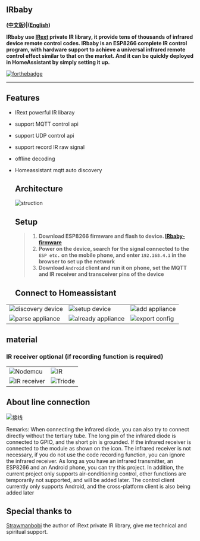 ## IRbaby
**([中文版](README.md))|([English](README_en.md))**

**IRbaby use [IRext](https://irext.net/) private IR library, it provide tens of thousands of infrared device remote control codes. IRbaby is an ESP8266 complete IR control program, with hardware support to achieve a universal infrared remote control effect similar to that on the market. And it can be quickly deployed in HomeAssistant by simply setting it up.** 

[![forthebadge](https://forthebadge.com/images/badges/built-with-love.svg)](https://forthebadge.com)

---

## Features

* IRext powerful IR libaray

* support MQTT control api

* support UDP control api

* support record IR raw signal

* offline decoding

* Homeassistant mqtt auto discovery  

  ## Architecture

  ![struction](http://irbaby.caffreyfans.top/src/architecture.svg)

  ## Setup

  > 1. **Download ESP8266 firmware and flash to device. [IRbaby-firmware](https://github.com/Caffreyfans/IRbaby-firmware/releases)**
  > 2. **Power on the device, search for the signal connected to the `ESP etc.` on the mobile phone, and enter `192.168.4.1` in the browser to set up the network**
  > 3. **Download `Android` client and run it on phone, set the MQTT and IR receiver and transceiver pins of the device**

  ## Connect to Homeassistant

|                                                              |                                                              |                                                           |
| ------------------------------------------------------------ | ------------------------------------------------------------ | --------------------------------------------------------- |
| ![discovery device](http://irbaby.caffreyfans.top/src/discovery.jpg) | ![setup device](http://irbaby.caffreyfans.top/src/device_setting.jpg) | ![add appliance](http://irbaby.caffreyfans.top/src/select.jpg) |
| ![parse appliance](http://irbaby.caffreyfans.top/src/parse.jpg)     | ![already appliance](http://irbaby.caffreyfans.top/src/main.jpg)      | ![export config](http://irbaby.caffreyfans.top/src/mqtt.jpg)   |

## material
### IR receiver optional (if recording function is required)
|                                                           |                                                             |
| --------------------------------------------------------- | ----------------------------------------------------------- |
| ![Nodemcu](http://irbaby.caffreyfans.top/src/nodemcu.jpg) | ![IR](http://irbaby.caffreyfans.top/src/ir_led.jpg) |
![IR receiver](http://irbaby.caffreyfans.top/src/ir_receiver.jpg) | ![Triode](http://irbaby.caffreyfans.top/src/transistor.jpg) |

## About line connection

![接线](http://irbaby.caffreyfans.top/src/connect.jpg)

Remarks: When connecting the infrared diode, you can also try to connect directly without the tertiary tube. The long pin of the infrared diode is connected to GPIO, and the short pin is grounded. If the infrared receiver is connected to the module as shown on the icon. The infrared receiver is not necessary, if you do not use the code recording function, you can ignore the infrared receiver. As long as you have an infrared transmitter, an ESP8266 and an Android phone, you can try this project. In addition, the current project only supports air-conditioning control, other functions are temporarily not supported, and will be added later. The control client currently only supports Android, and the cross-platform client is also being added later



## Special thanks to
[Strawmanbobi](https://github.com/strawmanbobi) the author of IRext private IR library, give me technical and spiritual support.